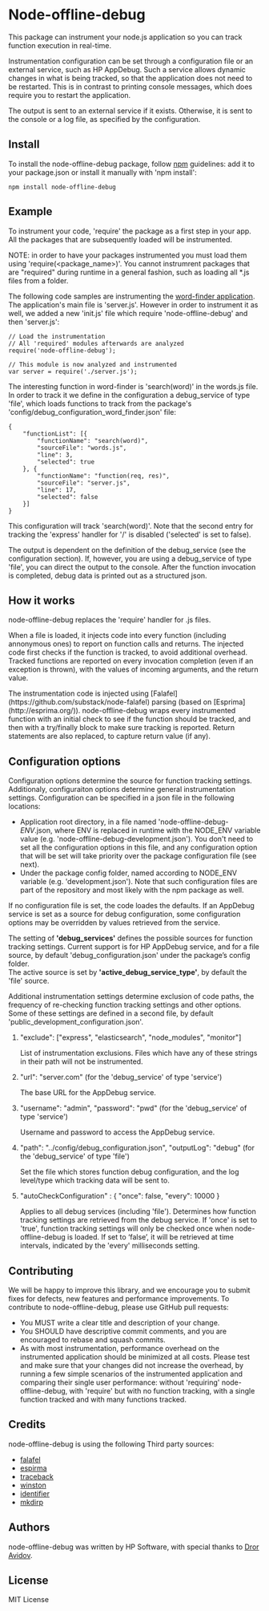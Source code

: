 Node-offline-debug
===============================

<p>This package can instrument your node.js application so you can track function execution in real-time.</p>
<p>Instrumentation configuration can be set through a configuration file or an external service, such as HP AppDebug. Such a service allows dynamic changes in what is being tracked, so that the application does not need to be restarted. This is in contrast to printing console messages, which does require you to restart the application.</p>
<p>The output is sent to an external service if it exists. Otherwise, it is sent to the console or a log file, as specified by the configuration.</p>

## Install

To install the node-offline-debug package, follow [npm](https://www.npmjs.org) guidelines: add it to your package.json or install it manually with 'npm install':

	npm install node-offline-debug

## Example

To instrument your code, 'require' the package as a first step in your app. All the packages that are subsequently loaded will be instrumented.

NOTE: in order to have your packages instrumented you must load them using 'require(<package_name>)'. You cannot instrumrent packages that are "required" during runtime in a general fashion, such as loading all *.js files from a folder.

The following code samples are instrumenting the [word-finder application](https://github.com/amirrajan/word-finder). The application's main file is 'server.js'. However in order to instrument it as well, we added a new 'init.js' file which require 'node-offline-debug' and then 'server.js':

	// Load the instrumentation
	// All 'required' modules afterwards are analyzed
	require('node-offline-debug');

	// This module is now analyzed and instrumented
	var server = require('./server.js');

The interesting function in word-finder is 'search(word)' in the words.js file. In order to track it we define in the configuration a debug_service of type 'file', which loads functions to track from the package's 'config/debug_configuration_word_finder.json' file:

	{
	    "functionList": [{
	        "functionName": "search(word)",
	        "sourceFile": "words.js",
	        "line": 3,
	        "selected": true
	    }, {
	        "functionName": "function(req, res)",
	        "sourceFile": "server.js",
	        "line": 17,
	        "selected": false
	    }]
	}

This configuration will track 'search(word)'. Note that the second entry for tracking the 'express' handler for '/' is disabled ('selected' is set to false).<p/>
The output is dependent on the definition of the debug_service (see the configuration section). If, however, you are using a debug_service of type 'file', you can direct the output to the console. After the function invocation is completed, debug data is printed out as a structured json. 

## How it works

<p>node-offline-debug replaces the 'require' handler for .js files.</p>
<p>When a file is loaded, it injects code into every function (including annonymous ones) to report on function calls and returns. The injected code first checks if the function is tracked, to avoid additional overhead. Tracked functions are reported on every invocation completion (even if an exception is thrown), with the values of incoming arguments, and the return value.</p>
The instrumentation code is injected using [Falafel](https://github.com/substack/node-falafel) parsing (based on [Esprima](http://esprima.org/)). node-offline-debug wraps every instrumented function with an initial check to see if the function should be tracked, and then with a try/finally block to make sure tracking is reported. Return statements are also replaced, to capture return value (if any).

## Configuration options

<p>Configuration options determine the source for function tracking settings. Additionaly, configuraiton options determine general instrumentation settings. Configuration can be specified in a json file in the following locations:</p>
<ul>
	<li>Application root directory, in a file named 'node-offline-debug-<i>ENV</i>.json, where ENV is replaced in runtime with the NODE_ENV variable value (e.g. 'node-offline-debug-development.json'). You don't need to set all the configuration options in this file, and any configuration option that will be set will take priority over the package configuration file (see next).</li>
	<li>Under the package config folder, named according to NODE_ENV variable (e.g. 'development.json'). Note that such configuration files are part of the repository and most likely with the npm package as well.</li>
</ul>
<p>If no configuration file is set, the code loades the defaults. If an AppDebug service is set as a source for debug configuration, some configuration options may be overridden by values retrieved from the service.</p>
<p/>
<p>The setting of <b>'debug_services'</b> defines the possible sources for function tracking settings. Current support is for HP AppDebug service, and for a file source, by default 'debug_configuration.json' under the package’s config folder.<br/>
The active source is set by <b>'active_debug_service_type'</b>, by default the 'file' source.</p>
<p>Additional instrumentation settings determine exclusion of code paths, the frequency of re-checking function tracking settings and other options. Some of these settings are defined in a second file, by default 'public_development_configuration.json'.</p>


1. "exclude": ["express", "elasticsearch", "node_modules", "monitor"]

	List of instrumentation exclusions. Files which have any of these strings in their path will not be instrumented.
2. "url": "server.com" (for the 'debug_service' of type 'service')

	The base URL for the AppDebug service.
3. "username": "admin",
   "password": "pwd" (for the 'debug_service' of type 'service')

   Username and password to access the AppDebug service.
4. "path": "../config/debug_configuration.json",
   "outputLog": "debug" (for the 'debug_service' of type 'file')

   Set the file which stores function debug configuration, and the log level/type which tracking data will be sent to.
5. "autoCheckConfiguration" : {
        "once": false,
        "every": 10000
    }
    
    Applies to all debug services (including 'file'). Determines how function tracking settings are retrieved from the debug service. If 'once' is set to 'true', function tracking settings will only be checked once when node-offline-debug is loaded. If set to ‘false’, it will be retrieved at time intervals, indicated by the 'every' milliseconds setting.

## Contributing

We will be happy to improve this library, and we encourage you to submit fixes for defects, new features and performance improvements. To contribute to node-offline-debug, please use GitHub pull requests:
* You MUST write a clear title and description of your change.
* You SHOULD have descriptive commit comments, and you are encouraged to rebase and squash commits.
* As with most instrumentation, performance overhead on the instrumented application should be minimized at all costs. Please test and make sure that your changes did not increase the overhead, by running a few simple scenarios of the instrumented application and comparing their single user performance: without 'requiring' node-offline-debug, with 'require' but with no function tracking, with a single function tracked and with many functions tracked.

## Credits

node-offline-debug is using the following Third party sources:
* [falafel](https://github.com/substack/node-falafel)
* [espirma](http://esprima.org/)
* [traceback](https://www.npmjs.org/package/traceback)
* [winston](https://www.npmjs.org/package/winston)
* [identifier](https://www.npmjs.org/package/identifier)
* [mkdirp](https://github.com/substack/node-mkdirp)

## Authors

node-offline-debug was written by HP Software, with special thanks to [Dror Avidov](https://github.com/just2click). 

## License

MIT License
